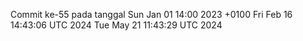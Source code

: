 Commit ke-55 pada tanggal Sun Jan 01 14:00 2023 +0100
Fri Feb 16 14:43:06 UTC 2024
Tue May 21 11:43:29 UTC 2024
